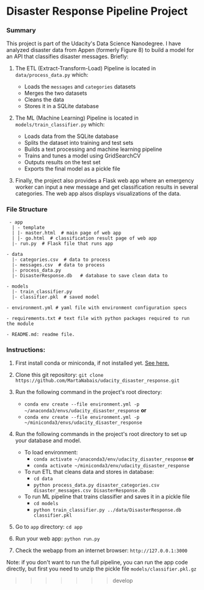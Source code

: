 # Disaster Response Pipeline Project

### Summary

This project is part of the Udacity's Data Science Nanodegree.
I have analyzed disaster data from Appen (formerly Figure 8) to
build a model for an API that classifies disaster messages.
Briefly:
1. The ETL (Extract-Transform-Load) Pipeline is located in `data/process_data.py` which:
    + Loads the `messages` and `categories` datasets
    + Merges the two datasets
    + Cleans the data
    + Stores it in a SQLite database


2. The ML (Machine Learning) Pipeline is located in `models/train_classifier.py` which:
    + Loads data from the SQLite database
    + Splits the dataset into training and test sets
    + Builds a text processing and machine learning pipeline
    + Trains and tunes a model using GridSearchCV
    + Outputs results on the test set
    + Exports the final model as a pickle file


3. Finally, the project also provides a Flask web app where an emergency worker can input a new message and get
   classification results in several categories. The web app alsos displays visualizations of the data.

### File Structure
```
 - app
  | - template
  | |- master.html  # main page of web app
  | |- go.html  # classification result page of web app
  |- run.py  # Flask file that runs app

- data
  |- categories.csv  # data to process
  |- messages.csv  # data to process
  |- process_data.py
  |- DisasterResponse.db   # database to save clean data to

- models
  |- train_classifier.py
  |- classifier.pkl  # saved model
 
- environment.yml # yaml file with environment configuration specs

- requirements.txt # text file with python packages required to run the module

- README.md: readme file.
```

### Instructions:
1. First install conda or miniconda, if not installed yet. [See here.](https://docs.anaconda.com/free/miniconda/miniconda-install/)
2. Clone this git repository: ```git clone https://github.com/MartaNabais/udacity_disaster_response.git```
3. Run the following command in the project's root directory:
    - `conda env create --file environment.yml -p ~/anaconda3/envs/udacity_disaster_response` **or**
    - `conda env create --file environment.yml -p ~/miniconda3/envs/udacity_disaster_response`
3. Run the following commands in the project's root directory to set up your database and model.
    - To load environment:
        - `conda activate ~/anaconda3/env/udacity_disaster_response` **or**
        - `conda activate ~/miniconda3/env/udacity_disaster_response`
    - To run ETL that cleans data and stores in database:
        - `cd data`
        - `python process_data.py disaster_categories.csv disaster_messages.csv DisasterResponse.db`
    - To run ML pipeline that trains classifier and saves it in a pickle file
        - `cd models`
        - `python train_classifier.py ../data/DisasterResponse.db classifier.pkl`

3. Go to `app` directory: `cd app`

4. Run your web app: `python run.py`

5. Check the webapp from an internet browser: ```http://127.0.0.1:3000```

Note: if you don't want to run the full pipeline, you can run the app code
directly, but first you need to unzip the pickle file ```models/classifier.pkl.gz```
>>>>>>> develop
